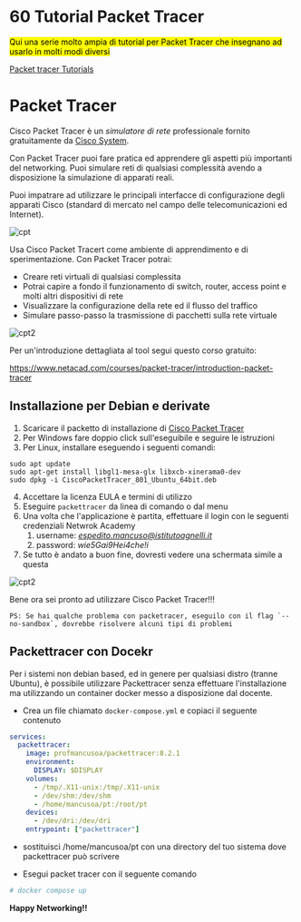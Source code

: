 # 60 Tutorial Packet Tracer

<mark>Qui una serie molto ampia di tutorial per Packet Tracer che insegnano ad usarlo in molti modi diversi</mark>

[Packet tracer Tutorials](https://tutorials.ptnetacad.net/)

# Packet Tracer

Cisco Packet Tracer è un _simulatore di rete_ professionale fornito gratuitamente da [Cisco System](https://www.cisco.com/).

Con Packet Tracer puoi fare pratica ed apprendere gli aspetti più importanti del networking. Puoi simulare reti di qualsiasi complessità avendo a disposizione la simulazione di apparati reali.

Puoi impatrare ad utilizzare le principali interfacce di configurazione degli apparati Cisco (standard di mercato nel campo delle telecomunicazioni ed Internet).

![cpt](media/packett_00.jpg)

Usa Cisco Packet Tracert come ambiente di apprendimento e di sperimentazione.
Con Packet Tracer potrai:

- Creare reti virtuali di qualsiasi complessita
- Potrai capire a fondo il funzionamento di switch, router, access point e molti altri dispositivi di rete
- Visualizzare la configurazione della rete ed il flusso del traffico
- Simulare passo-passo la trasmissione di pacchetti sulla rete virtuale

![cpt2](media/packett_01.png)

Per un'introduzione dettagliata al tool segui questo corso gratuito:

https://www.netacad.com/courses/packet-tracer/introduction-packet-tracer

## Installazione per Debian e derivate

1. Scaricare il packetto di installazione di [Cisco Packet Tracer](https://drive.google.com/drive/folders/1k2Dq2BdDphjFnVIV9zXAMGWAjLtN3v0i?usp=sharing)
2. Per Windows fare doppio click sull'eseguibile e seguire le istruzioni
3. Per Linux, installare eseguendo i seguenti comandi:

```
sudo apt update
sudo apt-get install libgl1-mesa-glx libxcb-xinerama0-dev
sudo dpkg -i CiscoPacketTracer_801_Ubuntu_64bit.deb
```

4. Accettare la licenza EULA e termini di utilizzo
5. Eseguire `packettracer` da linea di comando o dal menu
6. Una volta che l'applicazione è partita, effettuare il login con le seguenti credenziali Netwrok Academy
   1. username: *espedito.mancuso@istitutoagnelli.it*
   2. password: _wie5Gai9Hei4che!i_
7. Se tutto è andato a buon fine, dovresti vedere una schermata simile a questa

![cpt2](media/packett_02.png)

Bene ora sei pronto ad utilizzare Cisco Packet Tracer!!!

```
PS: Se hai qualche problema con packetracer, eseguilo con il flag `--no-sandbox`, dovrebbe risolvere alcuni tipi di problemi
```

## Packettracer con Docekr

Per i sistemi non debian based, ed in genere per qualsiasi distro (tranne Ubuntu), è possibile utilizzare Packettracer senza effettuare l'installazione ma utilizzando un container docker messo a disposizione dal docente.

- Crea un file chiamato `docker-compose.yml` e copiaci il seguente contenuto

```yml
services:
  packettracer:
    image: profmancusoa/packettracer:8.2.1
    environment:
      DISPLAY: $DISPLAY
    volumes:
      - /tmp/.X11-unix:/tmp/.X11-unix
      - /dev/shm:/dev/shm
      - /home/mancusoa/pt:/root/pt
    devices:
      - /dev/dri:/dev/dri
    entrypoint: ["packettracer"]
```

- sostituisci /home/mancusoa/pt con una directory del tuo sistema dove packettracer può scrivere

- Esegui packet tracer con il seguente comando

```bash
# docker compose up
```

**Happy Networking!!**
